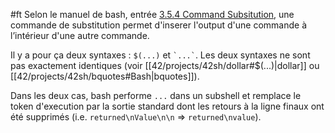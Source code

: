 #ft
Selon le manuel de bash, entrée [3.5.4 Command Subsitution](https://www.gnu.org/software/bash/manual/html_node/Command-Substitution.html), une commande de substitution permet d'inserer l'output d'une commande à l’intérieur d'une autre commande.

Il y a pour ça deux syntaxes : `$(...)` et `` `...` ``.
Les deux syntaxes ne sont pas exactement identiques (voir [[42/projects/42sh/dollar#$(...)|dollar]] ou [[42/projects/42sh/bquotes#Bash|bquotes]]).

Dans les deux cas, bash performe `...` dans un subshell et remplace le token d'execution par la sortie standard dont les retours à la ligne finaux ont été supprimés (i.e. `returned\nValue\n\n`  => `returned\nvalue`).